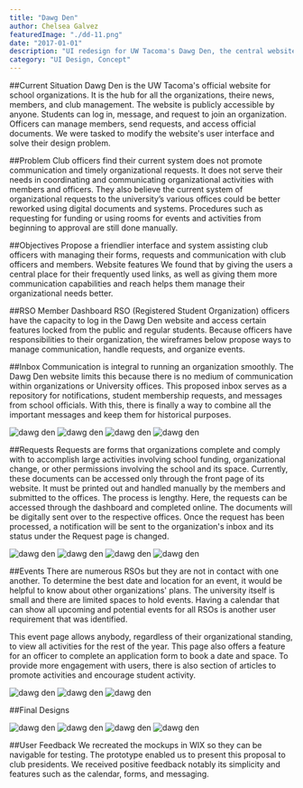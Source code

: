 ```yaml
---
title: "Dawg Den"
author: Chelsea Galvez
featuredImage: "./dd-11.png"
date: "2017-01-01"
description: "UI redesign for UW Tacoma's Dawg Den, the central website for managing organizational activities."
category: "UI Design, Concept"
---
```


##Current Situation
Dawg Den is the UW Tacoma's official website for school organizations. It is the hub for all the organizations, theire news, members, and club management. The website is publicly accessible by anyone. Students can log in, message, and request to join an organization. Officers can manage members, send requests, and access official documents. We were tasked to modify the website's user interface and solve their design problem.

##Problem
Club officers find their current system does not promote communication and timely organizational requests. It does not serve their needs in coordinating and communicating organizational activities with members and officers. They also believe the current system of organizational requests to the university’s various offices could be better reworked using digital documents and systems. Procedures such as requesting for funding or using rooms for events and activities from beginning to approval are still done manually.

##Objectives
Propose a friendlier interface and system assisting club officers with managing their forms, requests and communication with club officers and members.
Website features
We found that by giving the users a central place for their frequently used links, as well as giving them more communication capabilities and reach helps them manage their organizational needs better.

##RSO Member Dashboard
RSO (Registered Student Organization) officers have the capacity to log in the Dawg Den website and access certain features locked from the public and regular students. Because officers have responsibilities to their organization, the wireframes below propose ways to manage communication, handle requests, and organize events.

##Inbox
Communication is integral to running an organization smoothly. The Dawg Den website limits this because there is no medium of communication within organizations or University offices. This proposed inbox serves as a repository for notifications, student membership requests, and messages from school officials. With this, there is finally a way to combine all the important messages and keep them for historical purposes.

![dawg den](./dd-1.png)
![dawg den](./dd-2.png)
![dawg den](./dd-3.png)
![dawg den](./dd-4.png)

##Requests
Requests are forms that organizations complete and comply with to accomplish large activities involving school funding, organizational change, or other permissions involving the school and its space.
Currently, these documents can be accessed only through the front page of its website. It must be printed out and handled manually by the members and submitted to the offices. The process is lengthy.
Here, the requests can be accessed through the dashboard and completed online. The documents will be digitally sent over to the respective offices. Once the request has been processed, a notification will be sent to the organization's inbox and its status under the Request page is changed.

![dawg den](./dd-4.png)
![dawg den](./dd-5.png)
![dawg den](./dd-6.png)
![dawg den](./dd-7.png)

##Events
There are numerous RSOs but they are not in contact with one another. To determine the best date and location for an event, it would be helpful to know about other organizations' plans. The university itself is small and there are limited spaces to hold events. Having a calendar that can show all upcoming and potential events for all RSOs is another user requirement that was identified.

This event page allows anybody, regardless of their organizational standing, to view all activities for the rest of the year. This page also offers a feature for an officer to complete an application form to book a date and space. To provide more engagement with users, there is also section of articles to promote activities and encourage student activity.

![dawg den](./dd-8.png)
![dawg den](./dd-9.png)
![dawg den](./dd-10.png)

##Final Designs

![dawg den](./dd-11.png)
![dawg den](./dd-12.png)
![dawg den](./dd-13.png)
![dawg den](./dd-14.png)

##User Feedback
We recreated the mockups in WIX so they can be navigable for testing. The prototype enabled us to present this proposal to club presidents. We received positive feedback notably its simplicity and features such as the calendar, forms, and messaging.
